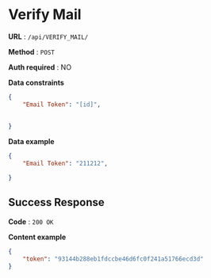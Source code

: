 # Verify Mail

**URL** : `/api/VERIFY_MAIL/`

**Method** : `POST`

**Auth required** : NO

**Data constraints**

```json
{
    "Email Token": "[id]",
   
    
}
```
**Data example**

```json
{
    "Email Token": "211212",

}
```

## Success Response

**Code** : `200 OK`

**Content example**

```json
{
    "token": "93144b288eb1fdccbe46d6fc0f241a51766ecd3d"
}
```